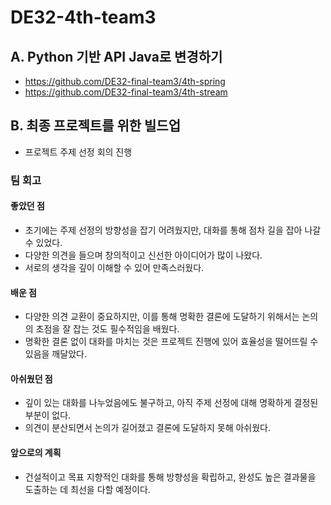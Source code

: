 # DE32-4th-team3

## A. Python 기반 API Java로 변경하기
- https://github.com/DE32-final-team3/4th-spring
- https://github.com/DE32-final-team3/4th-stream

## B. 최종 프로젝트를 위한 빌드업
- 프로젝트 주제 선정 회의 진행

### 팀 회고
#### 좋았던 점
- 초기에는 주제 선정의 방향성을 잡기 어려웠지만, 대화를 통해 점차 길을 잡아 나갈 수 있었다.
- 다양한 의견을 들으며 창의적이고 신선한 아이디어가 많이 나왔다.
- 서로의 생각을 깊이 이해할 수 있어 만족스러웠다.

#### 배운 점
- 다양한 의견 교환이 중요하지만, 이를 통해 명확한 결론에 도달하기 위해서는 논의의 초점을 잘 잡는 것도 필수적임을 배웠다.
- 명확한 결론 없이 대화를 마치는 것은 프로젝트 진행에 있어 효율성을 떨어뜨릴 수 있음을 깨달았다.

#### 아쉬웠던 점
- 깊이 있는 대화를 나누었음에도 불구하고, 아직 주제 선정에 대해 명확하게 결정된 부분이 없다.
- 의견이 분산되면서 논의가 길어졌고 결론에 도달하지 못해 아쉬웠다.

#### 앞으로의 계획
- 건설적이고 목표 지향적인 대화를 통해 방향성을 확립하고, 완성도 높은 결과물을 도출하는 데 최선을 다할 예정이다.
